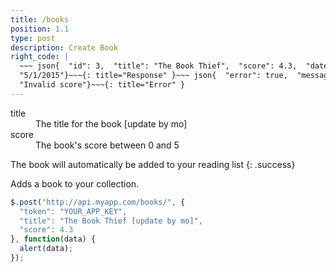 ```yaml
---
title: /books
position: 1.1
type: post
description: Create Book
right_code: |
  ~~~ json{  "id": 3,  "title": "The Book Thief",  "score": 4.3,  "dateAdded":
  "5/1/2015"}~~~{: title="Response" }~~~ json{  "error": true,  "message":
  "Invalid score"}~~~{: title="Error" }
---
```



<dl><dt>title</dt><dd>The title for the book [update by mo]</dd><dt>score</dt><dd>The book's score between 0 and 5</dd></dl>

The book will automatically be added to your reading list
{: .success}

Adds a book to your collection.

```javascript
$.post("http://api.myapp.com/books/", {
  "token": "YOUR_APP_KEY",
  "title": "The Book Thief [update by mo]",
  "score": 4.3
}, function(data) {
  alert(data);
});
```